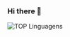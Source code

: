 ### Hi there 👋

<!--
**oliveiralenon/oliveiralenon** is a ✨ _special_ ✨ repository because its `README.md` (this file) appears on your GitHub profile.

Here are some ideas to get you started:

- 🔭 I’m currently working on ...
- 🌱 I’m currently learning ...
- 👯 I’m looking to collaborate on ...
- 🤔 I’m looking for help with ...
- 💬 Ask me about ...
- 📫 How to reach me: ...
- 😄 Pronouns: ...
- ⚡ Fun fact: ...
-->
![TOP Linguagens](https://github-readme-stats.vercel.app/api/top-langs/?username=oliveiralenon&layout=compact&theme=dracula)

